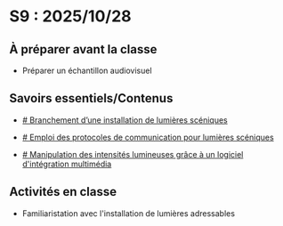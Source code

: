 # S9 : <!-- %: S9 -->2025/10/28<!-- %; -->

## À préparer avant la classe

* Préparer un échantillon audiovisuel  

## Savoirs essentiels/Contenus

* [ <!-- %: BLOC3_SAVOIR1  --># Branchement d’une installation de lumières scéniques<!-- %; -->](../../03-savoirs/03/01/)

* [ <!-- %: BLOC3_SAVOIR2  --># Emploi des protocoles de communication pour lumières scéniques<!-- %; -->](../../03-savoirs/03/02/)

* [ <!-- %: BLOC3_SAVOIR3  --># Manipulation des intensités lumineuses grâce à un logiciel d'intégration multimédia<!-- %; -->](../../03-savoirs/03/02/)


## Activités en classe

* Familiaristation avec l'installation de lumières adressables 